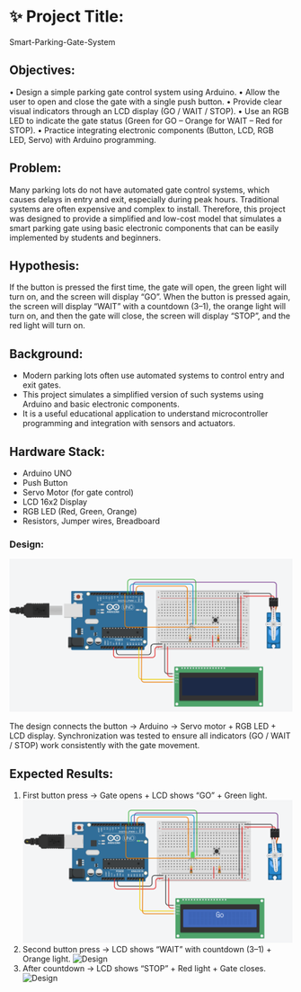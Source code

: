 # ✨ Project Title:
Smart-Parking-Gate-System
## Objectives:
 • Design a simple parking gate control system using Arduino.
 • Allow the user to open and close the gate with a single push button.
 • Provide clear visual indicators through an LCD display (GO / WAIT / STOP).
 • Use an RGB LED to indicate the gate status (Green for GO – Orange for WAIT – Red for STOP).
 • Practice integrating electronic components (Button, LCD, RGB LED, Servo) with Arduino programming.

 ## Problem:
Many parking lots do not have automated gate control systems, which causes delays in entry and exit, especially during peak hours. Traditional systems are often expensive and complex to install. Therefore, this project was designed to provide a simplified and low-cost model that simulates a smart parking gate using basic electronic components that can be easily implemented by students and beginners.

 ## Hypothesis:
 If the button is pressed the first time, the gate will open, the green light will turn on, and the screen will display “GO”.
When the button is pressed again, the screen will display “WAIT” with a countdown (3–1), the orange light will turn on, and then the gate will close, the screen will display “STOP”, and the red light will turn on.

## Background:
 + Modern parking lots often use automated systems to control entry and exit gates.
 + This project simulates a simplified version of such systems using Arduino and basic electronic components.
 + It is a useful educational application to understand microcontroller programming and integration with sensors and actuators.

 ## Hardware Stack:
 + Arduino UNO
 + Push Button
 + Servo Motor (for gate control)
 + LCD 16x2 Display
 + RGB LED (Red, Green, Orange)
 + Resistors, Jumper wires, Breadboard
 
### Design:
![Design](https://github.com/Anil-dot12/Smart-Parking-Gate-System/blob/8ebbf9e908fc0787e2db71cd3441e8060a309252/Design1.png)

The design connects the button → Arduino → Servo motor + RGB LED + LCD display. 
Synchronization was tested to ensure all indicators (GO / WAIT / STOP) work consistently with the gate movement.
 
## Expected Results:
 1. First button press → Gate opens + LCD shows “GO” + Green light.
  ![Design](https://github.com/Anil-dot12/Smart-Parking-Gate-System/blob/81cfead05f8775638fd63db268d58de6a8c44237/desine2.png)
 2. Second button press → LCD shows “WAIT” with countdown (3–1) + Orange light.
  ![Design]()
 3. After countdown → LCD shows “STOP” + Red light + Gate closes.
    ![Design]()

